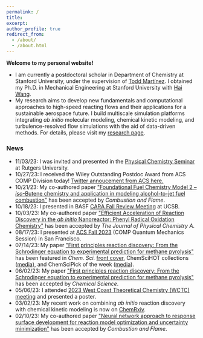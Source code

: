 ```yaml
---
permalink: /
title:
excerpt:
author_profile: true
redirect_from: 
  - /about/
  - /about.html
---
```


**Welcome to my personal website!** 
<ul>
  <li>
    I am currently a postdoctoral scholar in Department of Chemistry at Stanford University, under the supervision of <a href="https://mtzweb.stanford.edu/" target="_blank" rel="noopener noreferrer">Todd Martínez</a>. I obtained my Ph.D. in Mechanical Engineering at Stanford University with <a href="https://nanoenergy.stanford.edu/" target="_blank" rel="noopener noreferrer">Hai Wang</a>. 
  </li>
  <li>
    My research aims to develop new fundamentals and computational approaches to high-speed reacting flows and their applications for a sustainable aerospace future. I build multiscale simulation platforms integrating <em>ab initio</em> molecular modeling, chemical kinetic modeling, and turbulence-resolved flow simulations with the aid of data-driven methods. For details, please visit my <a href="/research/" target="_blank" rel="noopener noreferrer">research page</a>. 
  </li>
</ul>

### News
<ul>
  <li>
    11/03/23: I was invited and presented in the <a href="https://twitter.com/RutgersChem/status/1719714060609183832" target="_blank" rel="noopener noreferrer">Physical Chemistry Seminar</a> at Rutgers University. 
  </li>
  <li>
    10/27/23: I received the Wiley Outstanding Postdoc Award from ACS COMP Division today! <a href="https://twitter.com/ACSCOMP/status/1718002229162963261" target="_blank" rel="noopener noreferrer">Twitter annoucement from ACS here.</a> 
  </li>
  <li>
    10/21/23: My co-authored paper <a href="https://www.sciencedirect.com/science/article/pii/S0010218023005436" target="_blank" rel="noopener noreferrer">"Foundational Fuel Chemistry Model 2 – <em>iso</em>-Butene chemistry and application in modeling alcohol-to-jet fuel combustion"</a> has been accepted by <em>Combustion and Flame</em>.
  </li>
  <li>
    10/18/23: I presented in BASF <a href="http://cara.berkeley.edu/cara-2023-fall-review-ucsb/" target="_blank" rel="noopener noreferrer">CARA Fall Review Meeting</a> at UCSB.
  </li>
  <li>
    10/03/23: My co-authored paper <a href="https://pubs.acs.org/doi/10.1021/acs.jpca.3c05484" target="_blank" rel="noopener noreferrer">"Efficient Acceleration of Reaction Discovery in the <em>ab initio</em> Nanoreactor: Phenyl Radical Oxidation Chemistry"</a> has been accepted by <em>The Journal of Physical Chemistry A</em>.
  </li>
  <li>
    08/17/23: I presented at <a href="https://www.acs.org/meetings/acs-meetings/fall-2023.html" target="_blank" rel="noopener noreferrer">ACS Fall 2023</a> (COMP Quantum Mechanics Session) in San Francisco. 
  </li>
  <li>
    07/14/23: My paper <a href="https://pubs.rsc.org/en/content/articlelanding/2023/SC/D3SC01202F" target="_blank" rel="noopener noreferrer">"First principles reaction discovery: From the Schrodinger equation to experimental prediction for methane pyrolysis"</a> has been featured in <em>Chem. Sci. </em> <a href="https://pubs.rsc.org/en/content/articlelanding/2023/sc/d3sc90130k" target="_blank" rel="noopener noreferrer">front cover</a>, ChemSciHOT collections (<a href="https://twitter.com/ChemicalScience/status/1679777765082697728" target="_blank" rel="noopener noreferrer">media</a>), and ChemSciPick of the week (<a href="https://twitter.com/ChemicalScience/status/1673979551288893440" target="_blank" rel="noopener noreferrer">media</a>).
  </li>
  <li>
    06/02/23: My paper <a href="https://pubs.rsc.org/en/content/articlelanding/2023/SC/D3SC01202F" target="_blank" rel="noopener noreferrer">"First principles reaction discovery: From the Schrodinger equation to experimental prediction for methane pyrolysis"</a> has been accepted by <em>Chemical Science</em>.
  </li>
  <li>
    05/06/23: I attended <a href="https://chemistry.ucdavis.edu/wctc-2023" target="_blank" rel="noopener noreferrer">2023 West Coast Theoretical Chemistry (WCTC) meeting</a> and presented a poster. 
  </li>
  <li>
    03/02/23: My recent work on combining <em>ab initio</em> reaction discovery with chemical kinetic modeling is now on <a href="https://doi.org/10.26434/chemrxiv-2023-51bqx" target="_blank" rel="noopener noreferrer">ChemRxiv</a>. 
  </li>
  <li>
    02/10/23: My co-authored paper <a href="https://www.sciencedirect.com/science/article/pii/S0010218023000640" target="_blank" rel="noopener noreferrer">"Neural network approach to response surface development for reaction model optimization and uncertainty minimization"</a> has been accepted by <em>Combustion and Flame</em>.
  </li>
</ul>